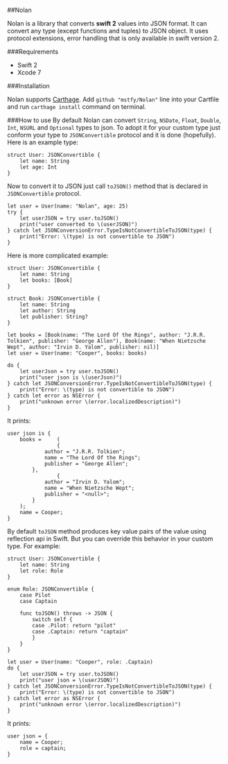 
##Nolan

Nolan is a library that converts __swift 2__ values into JSON format. It can convert any type (except functions and tuples) to JSON object. It uses protocol extensions, error handling that is only available in swift version 2.

###Requirements
* Swift 2
* Xcode 7

###Installation

Nolan supports [Carthage](https://github.com/Carthage/Carthage).  Add `github "mstfy/Nolan"` line into your Cartfile and run `carthage install` command on terminal.

###How to use
By default Nolan can convert `String`, `NSDate`, `Float`, `Double`, `Int`, `NSURL` and `Optional` types to json. To adopt it for your custom type just conform your type to `JSONConvertible` protocol and it is done (hopefully). Here is an example type:

    struct User: JSONConvertible {
        let name: String
        let age: Int
    }

Now to convert it to JSON just call `toJSON()` method that is declared in `JSONConvertible` protocol.

    let user = User(name: "Nolan", age: 25)
    try {
        let userJSON = try user.toJSON()
        print("user converted to \(userJSON)")
    } catch let JSONConversionError.TypeIsNotConvertibleToJSON(type) {
        print("Error: \(type) is not convertible to JSON")
    }

Here is more complicated example:

    struct User: JSONConvertible {
        let name: String
        let books: [Book]
    }

	struct Book: JSONConvertible {
	    let name: String
	    let author: String
	    let publisher: String?
	}

	let books = [Book(name: "The Lord Of the Rings", author: "J.R.R. Tolkien", publisher: "George Allen"), Book(name: "When Nietzsche Wept", author: "Irvin D. Yalom", publisher: nil)]
	let user = User(name: "Cooper", books: books)
	
	do {
		let userJson = try user.toJSON()
		print("user json is \(userJson)")
	} catch let JSONConversionError.TypeIsNotConvertibleToJSON(type) {
        print("Error: \(type) is not convertible to JSON")
    } catch let error as NSError {
        print("unknown error \(error.localizedDescription)")
    }

It prints:

    user json is {
        books =     (
                    {
                author = "J.R.R. Tolkien";
                name = "The Lord Of the Rings";
                publisher = "George Allen";
            },
                    {
                author = "Irvin D. Yalom";
                name = "When Nietzsche Wept";
                publisher = "<null>";
            }
        );
        name = Cooper;
    }

By default `toJSON` method produces key value pairs of the value using reflection api in Swift. But you can override this behavior in your custom type. For example: 

    struct User: JSONConvertible {
    	let name: String
    	let role: Role
    }
    
    enum Role: JSONConvertible {
    	case Pilot
    	case Captain
    	
    	func toJSON() throws -> JSON {
    	    switch self {
    	    case .Pilot: return "pilot"
    	    case .Captain: return "captain"
    	    }
    	}
    }

	let user = User(name: "Cooper", role: .Captain)
	do {
	    let userJSON = try user.toJSON()
	    print("user json = \(userJSON)")
	} catch let JSONConversionError.TypeIsNotConvertibleToJSON(type) {
        print("Error: \(type) is not convertible to JSON")
    } catch let error as NSError {
        print("unknown error \(error.localizedDescription)")
    }

It prints:

    user json = {
        name = Cooper;
        role = captain;
    }
